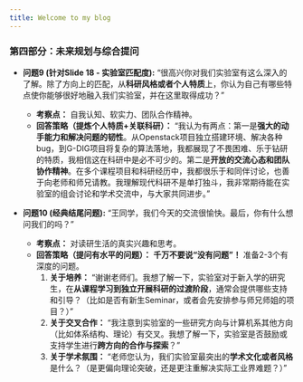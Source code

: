 ```yaml
---
title: Welcome to my blog
---
```


### 第四部分：未来规划与综合提问

*   **问题9 (针对Slide 18 - 实验室匹配度):** “很高兴你对我们实验室有这么深入的了解。除了方向上的匹配，从**科研风格或者个人特质**上，你认为自己有哪些特点使你能够很好地融入我们实验室，并在这里取得成功？”
    *   **考察点：** 自我认知、软实力、团队合作精神。
    *   **回答策略（提炼个人特质+关联科研）：**
        “我认为有两点：第一是**强大的动手能力和解决问题的韧性**。从Openstack项目独立搭建环境、解决各种bug，到G-DIG项目将复杂的算法落地，我都展现了不畏困难、乐于钻研的特质，我相信这在科研中是必不可少的。第二是**开放的交流心态和团队协作精神**。在多个课程项目和科研经历中，我都很乐于和同伴讨论，也善于向老师和师兄请教。我理解现代科研不是单打独斗，我非常期待能在实验室的组会讨论和学术交流中，与大家共同进步。”

*   **问题10 (经典结尾问题):** “王同学，我们今天的交流很愉快。最后，你有什么想问我们的吗？”
    *   **考察点：** 对读研生活的真实兴趣和思考。
    *   **回答策略（提问有水平的问题）：**
        **千万不要说“没有问题”！** 准备2-3个有深度的问题。
        1.  **关于培养：** “谢谢老师们。我想了解一下，实验室对于新入学的研究生，在**从课程学习到独立开展科研的过渡阶段**，通常会提供哪些支持和引导？（比如是否有新生Seminar，或者会先安排参与师兄师姐的项目？）”
        2.  **关于交叉合作：** “我注意到实验室的一些研究方向与计算机系其他方向（比如体系结构、理论）有交叉。我想了解一下，实验室是否鼓励或支持学生进行**跨方向的合作与探索**？”
        3.  **关于学术氛围：** “老师您认为，我们实验室最突出的**学术文化或者风格**是什么？（是更偏向理论突破，还是更注重解决实际工业界难题？）”
